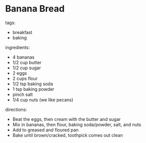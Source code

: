 # Banana Bread

tags:
- breakfast
- baking

ingredients:
- 4 bananas
- 1/2 cup butter
- 1/2 cup sugar
- 2 eggs
- 2 cups flour
- 1/2 tsp baking soda
- 1 tsp baking powder
- pinch salt
- 1/4 cup nuts (we like pecans)

directions:
- Beat the eggs, then cream with the butter and sugar
- Mix in bananas, then flour, baking soda/powder, salt, and nuts
- Add to greased and floured pan
- Bake until brown/cracked, toothpick comes out clean